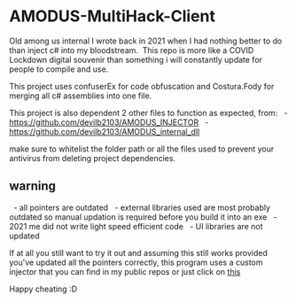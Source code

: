 # AMODUS-MultiHack-Client

Old among us internal I wrote back in 2021 when I had nothing better to do than inject c# into my bloodstream. 
This repo is more like a COVID Lockdown digital souvenir than something i will constantly update for people to compile and use.

This project uses confuserEx for code obfuscation and Costura.Fody for merging all c# assemblies into one file.

This project is also dependent 2 other files to function as expected, from:
  - https://github.com/devilb2103/AMODUS_INJECTOR
  - https://github.com/devilb2103/AMODUS_internal_dll

make sure to whitelist the folder path or all the files used to prevent your antivirus from deleting project dependencies.

## warning
  - all pointers are outdated
  - external libraries used are most probably outdated so manual updation is required before you build it into an exe
  - 2021 me did not write light speed efficient code
  - UI libraries are not updated

If at all you still want to try it out and assuming this still works provided you've updated all the pointers correctly, this program uses a custom injector that you can find in my public repos or just click on [this](https://github.com/devilb2103/AMODUS_INJECTOR)

Happy cheating :D
